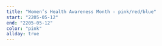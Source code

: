 ```yaml
---
title: "Women’s Health Awareness Month - pink/red/blue"
start: "2205-05-12"
end: "2205-05-12"
color: "pink"
allday: true
---
```


